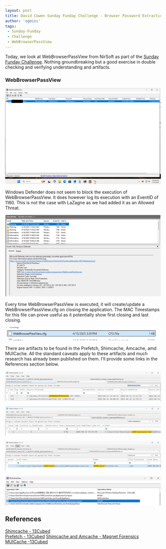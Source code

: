 ```yaml
---
layout: post
title: David Cowen Sunday Funday Challenge - Browser Password Extraction Evidence (WebBrowserPassView)
author: 'ogmini'
tags:
 - Sunday-Funday
 - Challenge
 - WebBrowserPassView
---
```


Today, we look at WebBrowserPassView from NirSoft as part of the [Sunday Funday Challenge](https://ogmini.github.io/2025/04/14/David-Cowen-Sunday-Funday-Browser-Password-Extraction.html). Nothing groundbreaking but a good exercise in double checking and verifying understanding and artifacts.

### WebBrowserPassView

![WebBrowserPassView](/images/browserpass/WebBrowserPassView.png)

Windows Defender does not seem to block the execution of WebBrowserPassView. It does however log its execution with an EventID of 1160. This is not the case with LaZagne as we had added it as an Allowed Threat.  

![EventID 1160](/images/browserpass/event_passview.png)

Every time WebBrowserPassView is executed, it will create/update a WebBrowserPassView.cfg on closing the application. The MAC Timestamps for this file can prove useful as it potentially show first closing and last closing.  

![output](/images/browserpass/output_passview.png)

There are artifacts to be found in the Prefetch, Shimcache, Amcache, amd MUICache. All the standard caveats apply to these artifacts and much research has already been published on them. I'll provide some links in the References section below.

![Prefetch](/images/browserpass/prefetch_passview.png)

![Shimcache](/images/browserpass/appcompatcache_passview.png)

![Amcache](/images/browserpass/amcache_passview.png)

![MUICache](/images/browserpass/muicache.png)

## References

[Shimcache - 13Cubed](https://www.youtube.com/watch?v=7byz1dR_CLg)  
[Prefetch - 13Cubed](https://www.youtube.com/watch?v=f4RAtR_3zcs)
[Shimcache and Amcache - Magnet Forensics](https://www.magnetforensics.com/blog/shimcache-vs-amcache-key-windows-forensic-artifacts/)  
[MUICache -13Cubed](https://www.youtube.com/watch?v=ea2nvxN878s)
